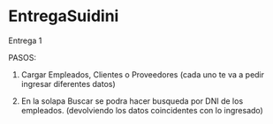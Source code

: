 # EntregaSuidini
Entrega 1


PASOS:
1. Cargar Empleados, Clientes o Proveedores
        (cada uno te va a pedir ingresar diferentes datos)

2. En la solapa Buscar se podra hacer busqueda por DNI de los empleados.
        (devolviendo los datos coincidentes con lo ingresado)
